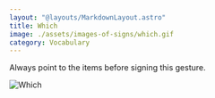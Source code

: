```yaml
---
layout: "@layouts/MarkdownLayout.astro"
title: Which
image: ./assets/images-of-signs/which.gif
category: Vocabulary
---
```


Always point to the items before signing this gesture.

![Which](@signs/which.gif)
